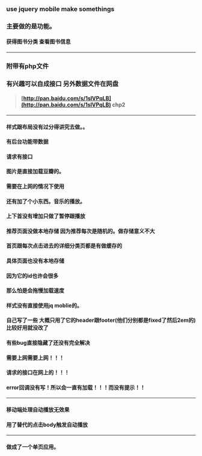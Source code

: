 ### use jquery mobile make somethings 
### 主要做的是功能。
#### **获得图书分类 查看图书信息** 

---
### 附带有php文件
### 有兴趣可以自成接口 另外数据文件在网盘
> #### [http://pan.baidu.com/s/1slVPqLB](http://pan.baidu.com/s/1slVPqLB)     chp2
---
#### 样式跟布局没有过分得讲究去做。。
#### 有后台功能带数据
#### 请求有接口
#### 图片是直接加载豆瓣的。
#### 需要在上网的情况下使用
#### 还有加了个小东西。音乐的播放。
#### 上下首没有增加只做了暂停跟播放
#### 推荐页面没做本地存储  因为推荐每次是随机的。做存储意义不大
#### 首页跟每次点击进去的详细分类页都是有做缓存的
#### 具体页面也没有本地存储
#### 因为它的id也许会很多
#### 那么怕是会拖慢加载速度

#### 样式没有直接使用jq moblie的。
#### 自己写了一些 大概只用了它的header跟footer(他们分别都是fixed了然后2em的) 比较好用就没改了
#### 有些bug直接隐藏了还没有完全解决

#### 需要上网需要上网！！！
#### 请求的接口在网上的！！！
#### error回调没有写！所以会一直有加载！！！而没有提示！！
----
#### 移动端处理自动播放无效果
#### 用了替代的点击body触发自动播放
---
#### 做成了一个单页应用。
